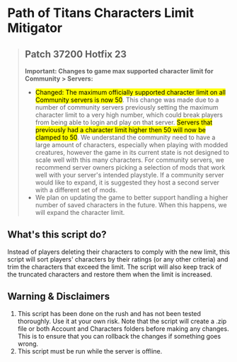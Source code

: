 # Path of Titans Characters Limit Mitigator

> ## Patch 37200 Hotfix 23
> 
>  **Important: Changes to game max supported character limit for Community > Servers:**
> - <mark>Changed: The maximum officially supported character limit on all Community servers is now 50</mark>. This change was made due to a number of community servers previously setting the maximum character limit to a very high number, which could break players from being able to login and play on that server. <mark>Servers that previously had a character limit higher then 50 will now be clamped to 50</mark>. We understand the community need to have a large amount of characters, especially when playing with modded creatures, however the game in its current state is not designed to scale well with this many characters. For community servers, we recommend server owners picking a selection of mods that work well with your server's intended playstyle. If a community server would like to expand, it is suggested they host a second server with a different set of mods.
> - We plan on updating the game to better support handling a higher number of saved characters in the future. When this happens, we will expand the character limit.

## What's this script do?
Instead of players deleting their characters to comply with the new limit, this script will sort players' characters by their ratings (or any other criteria) and trim the characters that exceed the limit. The script will also keep track of the truncated characters and restore them when the limit is increased.

## Warning & Disclaimers
1. This script has been done on the rush and has not been tested thoroughly. Use it at your own risk. Note that the script will create a .zip file or both Account and Characters folders before making any changes. This is to ensure that you can rollback the changes if something goes wrong.
2. This script must be run while the server is offline.
